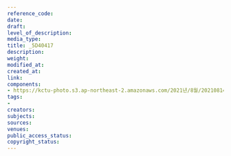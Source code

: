 ```yaml
---
reference_code: 
date: 
draft: 
level_of_description: 
media_type: 
title: _5D40417
description: 
weight: 
modified_at: 
created_at: 
link: 
components:
- https://kctu-photo.s3.ap-northeast-2.amazonaws.com/2021년/8월/20210814_8.15+전국노동자대회/_5D40417.JPG
tags:
- 
creators: 
subjects: 
sources: 
venues: 
public_access_status: 
copyright_status: 
---
```

